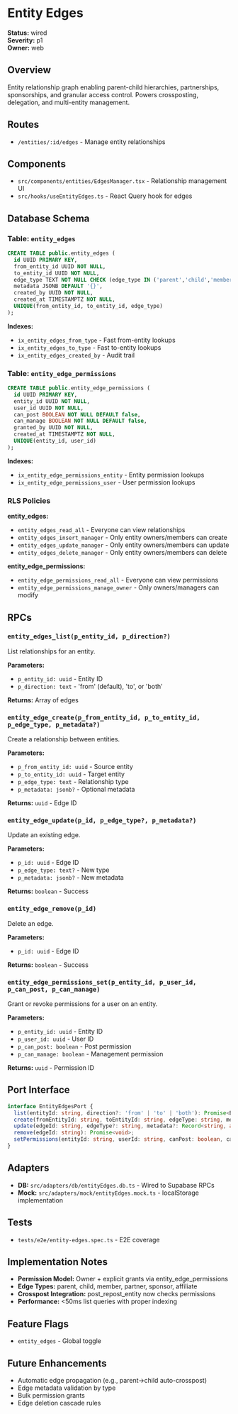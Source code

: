 # Entity Edges

**Status:** wired  
**Severity:** p1  
**Owner:** web

## Overview

Entity relationship graph enabling parent-child hierarchies, partnerships, sponsorships, and granular access control. Powers crossposting, delegation, and multi-entity management.

## Routes

- `/entities/:id/edges` - Manage entity relationships

## Components

- `src/components/entities/EdgesManager.tsx` - Relationship management UI
- `src/hooks/useEntityEdges.ts` - React Query hook for edges

## Database Schema

### Table: `entity_edges`

```sql
CREATE TABLE public.entity_edges (
  id UUID PRIMARY KEY,
  from_entity_id UUID NOT NULL,
  to_entity_id UUID NOT NULL,
  edge_type TEXT NOT NULL CHECK (edge_type IN ('parent','child','member','partner','sponsor','affiliate')),
  metadata JSONB DEFAULT '{}',
  created_by UUID NOT NULL,
  created_at TIMESTAMPTZ NOT NULL,
  UNIQUE(from_entity_id, to_entity_id, edge_type)
);
```

**Indexes:**
- `ix_entity_edges_from_type` - Fast from-entity lookups
- `ix_entity_edges_to_type` - Fast to-entity lookups
- `ix_entity_edges_created_by` - Audit trail

### Table: `entity_edge_permissions`

```sql
CREATE TABLE public.entity_edge_permissions (
  id UUID PRIMARY KEY,
  entity_id UUID NOT NULL,
  user_id UUID NOT NULL,
  can_post BOOLEAN NOT NULL DEFAULT false,
  can_manage BOOLEAN NOT NULL DEFAULT false,
  granted_by UUID NOT NULL,
  created_at TIMESTAMPTZ NOT NULL,
  UNIQUE(entity_id, user_id)
);
```

**Indexes:**
- `ix_entity_edge_permissions_entity` - Entity permission lookups
- `ix_entity_edge_permissions_user` - User permission lookups

### RLS Policies

**entity_edges:**
- `entity_edges_read_all` - Everyone can view relationships
- `entity_edges_insert_manager` - Only entity owners/members can create
- `entity_edges_update_manager` - Only entity owners/members can update
- `entity_edges_delete_manager` - Only entity owners/members can delete

**entity_edge_permissions:**
- `entity_edge_permissions_read_all` - Everyone can view permissions
- `entity_edge_permissions_manage_owner` - Only owners/managers can modify

## RPCs

### `entity_edges_list(p_entity_id, p_direction?)`

List relationships for an entity.

**Parameters:**
- `p_entity_id: uuid` - Entity ID
- `p_direction: text` - 'from' (default), 'to', or 'both'

**Returns:** Array of edges

### `entity_edge_create(p_from_entity_id, p_to_entity_id, p_edge_type, p_metadata?)`

Create a relationship between entities.

**Parameters:**
- `p_from_entity_id: uuid` - Source entity
- `p_to_entity_id: uuid` - Target entity
- `p_edge_type: text` - Relationship type
- `p_metadata: jsonb?` - Optional metadata

**Returns:** `uuid` - Edge ID

### `entity_edge_update(p_id, p_edge_type?, p_metadata?)`

Update an existing edge.

**Parameters:**
- `p_id: uuid` - Edge ID
- `p_edge_type: text?` - New type
- `p_metadata: jsonb?` - New metadata

**Returns:** `boolean` - Success

### `entity_edge_remove(p_id)`

Delete an edge.

**Parameters:**
- `p_id: uuid` - Edge ID

**Returns:** `boolean` - Success

### `entity_edge_permissions_set(p_entity_id, p_user_id, p_can_post, p_can_manage)`

Grant or revoke permissions for a user on an entity.

**Parameters:**
- `p_entity_id: uuid` - Entity ID
- `p_user_id: uuid` - User ID
- `p_can_post: boolean` - Post permission
- `p_can_manage: boolean` - Management permission

**Returns:** `uuid` - Permission ID

## Port Interface

```typescript
interface EntityEdgesPort {
  list(entityId: string, direction?: 'from' | 'to' | 'both'): Promise<EntityEdge[]>;
  create(fromEntityId: string, toEntityId: string, edgeType: string, metadata?: Record<string, any>): Promise<string>;
  update(edgeId: string, edgeType?: string, metadata?: Record<string, any>): Promise<void>;
  remove(edgeId: string): Promise<void>;
  setPermissions(entityId: string, userId: string, canPost: boolean, canManage: boolean): Promise<string>;
}
```

## Adapters

- **DB:** `src/adapters/db/entityEdges.db.ts` - Wired to Supabase RPCs
- **Mock:** `src/adapters/mock/entityEdges.mock.ts` - localStorage implementation

## Tests

- `tests/e2e/entity-edges.spec.ts` - E2E coverage

## Implementation Notes

- **Permission Model:** Owner + explicit grants via entity_edge_permissions
- **Edge Types:** parent, child, member, partner, sponsor, affiliate
- **Crosspost Integration:** post_repost_entity now checks permissions
- **Performance:** <50ms list queries with proper indexing

## Feature Flags

- `entity_edges` - Global toggle

## Future Enhancements

- Automatic edge propagation (e.g., parent→child auto-crosspost)
- Edge metadata validation by type
- Bulk permission grants
- Edge deletion cascade rules
